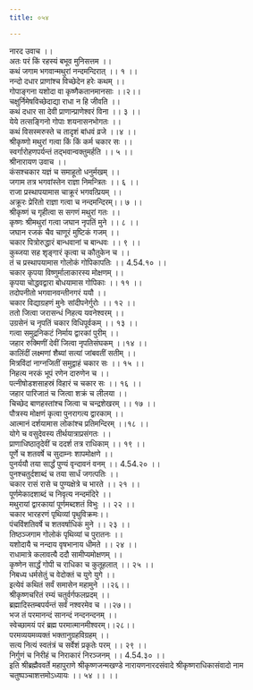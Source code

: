 ```yaml
---
title: ०५४

---
```

नारद उवाच ।।  
अतः परं किं रहस्यं बभूव मुनिसत्तम ।।  
कथं जगाम भगवान्मथुरां नन्दमन्दिरात् ।। १ ।।  
नन्दो दधार प्राणांश्च विच्छेदेन हरेः कथम् ।।  
गोपाङ्गना यशोदा वा कृष्णैकतानमानसाः ।।२।।  
चक्षुर्निमेषविच्छेदाद्या राधा न हि जीवति ।।  
कथं दधार सा देवी प्राणान्प्राणेश्वरं विना ।। ३ ।।  
येये तत्सङ्गिनो गोपाः शयनासनभोगतः ।।  
कथं विसस्मरुस्ते च तादृशं बांधवं व्रजे ।।४ ।।  
श्रीकृष्णो मथुरां गत्वा किं किं कर्म चकार सः ।।  
स्वर्गारोहणपर्यन्तं तद्भवान्वक्तुमर्हति ।। ५ ।।  
श्रीनारायण उवाच ।।  
कंसश्चकार यज्ञं च समाहूतो धनुर्मखम् ।।  
जगाम तत्र भगवांस्तेन राज्ञा निमन्त्रितः ।। ६ ।।  
राजा प्रस्थापयामास चाक्रूरं भगवत्प्रियम् ।।  
अक्रूरः प्रेरितो राज्ञा गत्वा च नन्दमन्दिरम्।। ७ ।।  
श्रीकृष्णं च गृहीत्वा स सगणं मथुरां गतः ।।  
कृष्णः श्रीमथुरां गत्वा जघान नृपतिं मुने ।। ८ ।।  
जघान रजकं चैव चाणूरं मुष्टिकं गजम् ।।  
चकार पित्रोरुद्धारं बान्धवानां च बान्धवः ।। ९ ।।  
कुब्जया सह शृङ्गारं कृत्वा च कौतुकेन च ।।  
तं च प्रस्थापयामास गोलोकं गोपिकापतिः ।। 4.54.१० ।।  
चकार कृपया विष्णुर्मालाकारस्य मोक्षणम् ।।  
कृपया चोद्धवद्वारा बोधयामास गोपिकाः ।। ११ ।।  
तदोपनीतो भगवानवन्तीनगरं ययौ ।।  
चकार विद्याग्रहणं मुनेः सांदीपनेर्गुरोः ।। १२ ।।  
ततो जित्वा जरासन्धं निहत्य यवनेश्वरम् ।।  
उग्रसेनं च नृपतिं चकार विधिपूर्वकम् ।। १३ ।।  
गत्वा समुद्रनिकटं निर्माय द्वारकां पुरीम् ।।  
जहार रुक्मिणीं देवीं जित्वा नृपतिसंघकम् ।।१४ ।।  
कालिंदीं लक्ष्मणां शैब्यां सत्यां जांबवतीं सतीम् ।।  
मित्रविंदां नाग्नजितीं समुद्वाहं चकार सः ।। १५ ।।  
निहत्य नरकं भूपं रणेन दारुणेन च ।।  
पत्नीषोडशसाहस्रं विहारं च चकार सः ।। १६ ।।  
जहार पारिजातं च जित्वा शक्रं च लीलया ।।  
चिच्छेद बाणहस्तांश्च जित्वा च चन्द्रशेखरम् ।। १७ ।।  
पौत्रस्य मोक्षणं कृत्वा पुनरागत्य द्वारकाम् ।।  
आत्मानं दर्शयामास लोकांश्च प्रतिमन्दिरम् ।।१८ ।।  
योगे च वसुदेवस्य तीर्थयात्राप्रसंगतः ।।  
प्राणाधिष्ठातृदेवीं च ददर्श तत्र राधिकाम् ।। १९ ।।  
पूर्णे च शतवर्षे च सुदाम्नः शापमोक्षणे ।।  
पुनर्ययौ तया सार्द्धं पुण्यं वृन्दावनं वनम् ।। 4.54.२० ।।  
पुनश्चतुर्दशाब्दं च तया सार्धं जगत्पतिः ।।  
चकार रासं रासे च पुण्यक्षेत्रे च भारते ।। २१ ।।  
पूर्णमेकादशाब्दं च निवृत्य नन्दमंदिरे ।।  
मथुरायां द्वारकायां पूर्णमब्दशतं विभुः ।। २२ ।।  
चकार भारहरणं पृथिव्यां पृथुविक्रमः।।  
पंचविंशतिवर्षे च शतवर्षाधिकं मुने ।। २३ ।।  
तिष्ठञ्जगाम गोलोकं पृथिव्यां च पुरातनः ।।  
यशोदायै च नन्दाय वृषभानाय धीमते ।। २४ ।।  
राधामात्रे कलावत्यै ददौ सामीप्यमोक्षणम् ।।  
कृष्णेन सार्द्धं गोपी च राधिका च कुतूहलात् ।। २५ ।।  
निबध्य धर्मसेतुं च वेदोक्तं च युगे युगे ।।  
इत्येवं कथितं सर्वं समासेन महामुने ।।२६।।  
श्रीकृष्णचरितं रम्यं चतुर्वर्गफलप्रदम् ।।  
ब्रह्मादिस्तम्बपर्यन्तं सर्वं नश्वरमेव च ।।२७।।  
भज तं परमानन्दं सानन्दं नन्दनन्दनम् ।।  
स्वेच्छामयं परं ब्रह्म परमात्मानमीश्वरम्।।२८।।  
परमव्ययमव्यक्तं भक्तानुग्रहविग्रहम् ।।  
सत्य नित्यं स्वतंत्रं च सर्वेशं प्रकृतेः परम् ।। २९ ।।  
निर्गुणं च निरीहं च निराकारं निरञ्जनम् ।। 4.54.३० ।।  
इति श्रीब्रह्मैववर्ते महापुराणे श्रीकृष्णजन्मखण्डे नारायणनारदसंवादे श्रीकृष्णराधिकासंवादो नाम चतुष्पञ्चाशत्तमोऽध्यायः ।। ५४ ।। ।।
